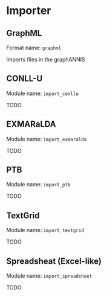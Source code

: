 # Importer

## GraphML

Format name: `graphml`

Imports files in the graphANNIS 

## CONLL-U

Module name: `import_conllu`

TODO

## EXMARaLDA

Module name: `import_exmaralda`

TODO

## PTB

Module name: `import_ptb`

TODO

## TextGrid

Module name: `import_textgrid`

TODO

## Spreadsheat (Excel-like)

Module name: `import_spreadsheet`

TODO